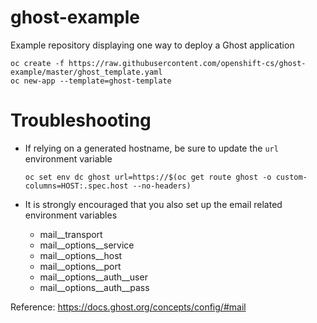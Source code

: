 # ghost-example
Example repository displaying one way to deploy a Ghost application

    oc create -f https://raw.githubusercontent.com/openshift-cs/ghost-example/master/ghost_template.yaml
    oc new-app --template=ghost-template

# Troubleshooting

* If relying on a generated hostname, be sure to update the `url` environment variable

      oc set env dc ghost url=https://$(oc get route ghost -o custom-columns=HOST:.spec.host --no-headers)


* It is strongly encouraged that you also set up the email related environment variables
  - mail__transport
  - mail__options__service
  - mail__options__host
  - mail__options__port
  - mail__options__auth__user
  - mail__options__auth__pass


Reference: https://docs.ghost.org/concepts/config/#mail
